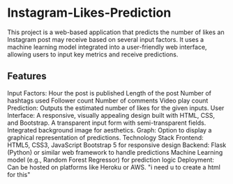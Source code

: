 # Instagram-Likes-Prediction

This project is a web-based application that predicts the number of likes an Instagram post may receive based on several input factors. It uses a machine learning model integrated into a user-friendly web interface, allowing users to input key metrics and receive predictions.

<h2>Features</h2>
Input Factors:
Hour the post is published
Length of the post
Number of hashtags used
Follower count
Number of comments
Video play count
Prediction:
Outputs the estimated number of likes for the given inputs.
User Interface:
A responsive, visually appealing design built with HTML, CSS, and Bootstrap.
A transparent input form with semi-transparent fields.
Integrated background image for aesthetics.
Graph:
Option to display a graphical representation of predictions.
Technology Stack
Frontend:
HTML5, CSS3, JavaScript
Bootstrap 5 for responsive design
Backend:
Flask (Python) or similar web framework to handle predictions
Machine Learning model (e.g., Random Forest Regressor) for prediction logic
Deployment:
Can be hosted on platforms like Heroku or AWS. "i need u to create a html for this"
